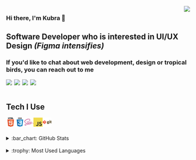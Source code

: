 <img src="https://media.giphy.com/media/26BRAp3nfSePXd8He/source.gif" align="right">

### Hi there, I'm Kubra :raising_hand:

## Software Developer who is interested in UI/UX Design _(Figma intensifies)_

### If you'd like to chat about web development, design or tropical birds, you can reach out to me

[<img width="22" src="https://unpkg.com/simple-icons@v4/icons/gmail.svg" align="left"/>][gmail]
[<img width="22" src="https://unpkg.com/simple-icons@v4/icons/twitter.svg" align="left"/>][twitter]
[<img width="22" src="https://unpkg.com/simple-icons@v4/icons/linkedin.svg" align="left"/>][linkedin]
[<img width="22" src="https://unpkg.com/simple-icons@v4/icons/behance.svg" align="left"/>][behance]

<br/>
<br/>

## Tech I Use

<img src="https://raw.githubusercontent.com/github/explore/80688e429a7d4ef2fca1e82350fe8e3517d3494d/topics/html/html.png" width="25" height="25" align="left">
<img src="https://raw.githubusercontent.com/github/explore/80688e429a7d4ef2fca1e82350fe8e3517d3494d/topics/css/css.png" width="25" height="25" align="left">
<img src="https://raw.githubusercontent.com/github/explore/80688e429a7d4ef2fca1e82350fe8e3517d3494d/topics/sass/sass.png" width="25" height="25" align="left">
<img src="https://raw.githubusercontent.com/github/explore/80688e429a7d4ef2fca1e82350fe8e3517d3494d/topics/javascript/javascript.png" width="25" height="25" align="left">
<img src="https://raw.githubusercontent.com/github/explore/80688e429a7d4ef2fca1e82350fe8e3517d3494d/topics/git/git.png" width="25" height="25" align="left">

<br/><br/>

<details>
<summary>:bar_chart: GitHub Stats</summary>
<img src="https://github-readme-stats.vercel.app/api?username=kubradas8&show_icons=true&theme=tokyonight">
</details>

<br/>

<details>
<summary>:trophy: Most Used Languages</summary>
<img src="https://github-readme-stats.vercel.app/api/top-langs/?username=kubradas8&layout=compact">
</details>

[gmail]: mailto:kdasdogan94@gmail.com
[twitter]: https://twitter.com/IBlameQ?s=09
[linkedin]: https://www.linkedin.com/in/kubradas
[behance]: https://www.behance.net/kubrad1
